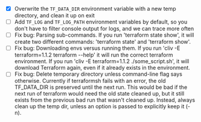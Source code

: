  - [x] Overwrite the `TF_DATA_DIR` environment variable with a new temp directory, and clean it up on exit
 - [ ] Add `TF_LOG` and `TF_LOG_PATH` environment variables by default, so you don't have to filter console output for logs, and we can trace more often
 - [ ] Fix bug: Parsing sub-commands.
       If you run 'terraform state show', it will create two different commands: 'terraform state' and 'terraform show'.
 - [ ] Fix bug: Downloading envs versus running them.
       If you run 'cliv -E terraform=1.1.2 terraform --help' it will run the correct terraform environment.
       If you run 'cliv -E terraform=1.1.2 ./some_script.sh', it will download Terraform again, even if it already exists in the environment.
 - [ ] Fix bug: Delete temporary directory unless command-line flag says otherwise.
       Currently if terraformsh fails with an error, the old TF_DATA_DIR is preserved until the next run.
       This would be bad if the next run of terraform would need the old state cleaned up, but it still
       exists from the previous bad run that wasn't cleaned up.
       Instead, always clean up the temp dir, unless an option is passed to explicitly keep it (-n).
